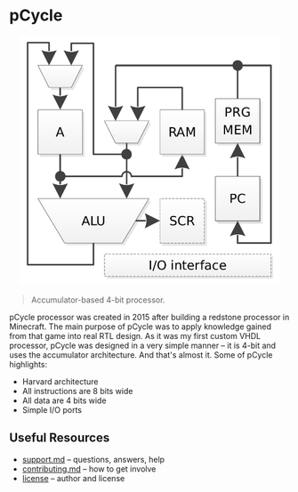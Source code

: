 # pCycle

<p align="center">
    <img src="img/pipeline.png" alt="pCycle pipeline" height="450">
</p>

> Accumulator-based 4-bit processor.

pCycle processor was created in 2015 after building a redstone processor in Minecraft. The main purpose of pCycle was to apply knowledge gained from that game into real RTL design. As it was my first custom VHDL processor, pCycle was designed in a very simple manner – it is 4-bit and uses the accumulator architecture. And that's almost it. Some of pCycle highlights:

* Harvard architecture
* All instructions are 8 bits wide
* All data are 4 bits wide
* Simple I/O ports

## Useful Resources

* [support.md](support.md) – questions, answers, help
* [contributing.md](contributing.md) – how to get involve
* [license](license) – author and license
